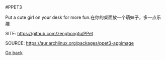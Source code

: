 #PPET3

 Put a cute girl on your desk for more fun.在你的桌面放一个萌妹子，多一点乐趣

 SITE: https://github.com/zenghongtu/PPet

 SOURCE: https://aur.archlinux.org/packages/ppet3-appimage

 [Go back](https://portable-linux-apps.github.io/apps.html)
